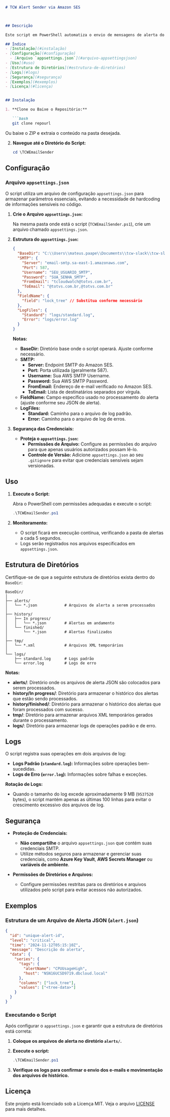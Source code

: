 ```markdown
# TCW Alert Sender via Amazon SES

  

## Descrição

Este script em PowerShell automatiza o envio de mensagens de alerta do **TCW** (Total Cloud Watch) por e-mail utilizando o **Amazon SES (Simple Email Service)**. Ele lê alertas de arquivos JSON em um diretório específico, processa esses alertas, gera anexos em formato XML quando necessário e envia notificações por e-mail para os destinatários configurados.

## Índice
- [Instalação](#instalação)
- [Configuração](#configuração)
  - [Arquivo `appsettings.json`](#arquivo-appsettingsjson)
- [Uso](#uso)
- [Estrutura de Diretórios](#estrutura-de-diretórios)
- [Logs](#logs)
- [Segurança](#segurança)
- [Exemplos](#exemplos)
- [Licença](#licença)


## Instalação

1. **Clone ou Baixe o Repositório:**

   ```bash
   git clone repourl
   ```

   Ou baixe o ZIP e extraia o conteúdo na pasta desejada.

2. **Navegue até o Diretório do Script:**

   ```powershell
   cd \TCWEmailSender
   ```

## Configuração

### Arquivo `appsettings.json`

O script utiliza um arquivo de configuração `appsettings.json` para armazenar parâmetros essenciais, evitando a necessidade de hardcoding de informações sensíveis no código.

1. **Crie o Arquivo `appsettings.json`:**

   Na mesma pasta onde está o script (`TCWEmailSender.ps1`), crie um arquivo chamado `appsettings.json`.

2. **Estrutura do `appsettings.json`:**

   ```json
   {
     "BaseDir": "C:\\Users\\mateus.paape\\Documents\\tcw-slack\\tcw-slack",
     "SMTP": {
       "Server": "email-smtp.sa-east-1.amazonaws.com",
       "Port": 587,
       "Username": "SEU_USUARIO_SMTP",
       "Password": "SUA_SENHA_SMTP",
       "FromEmail": "tcloudwatch@totvs.com.br",
       "ToEmail": "@totvs.com.br,@totvs.com.br"
     },
     "FieldName": {
       "field": "lock_tree" // Substitua conforme necessário
     },
     "LogFiles": {
       "Standard": "logs/standard.log",
       "Error": "logs/error.log"
     }
   }
   ```

   **Notas:**

   - **BaseDir:** Diretório base onde o script operará. Ajuste conforme necessário.
   - **SMTP:**
     - **Server:** Endpoint SMTP do Amazon SES.
     - **Port:** Porta utilizada (geralmente 587).
     - **Username:** Sua AWS SMTP Username.
     - **Password:** Sua AWS SMTP Password.
     - **FromEmail:** Endereço de e-mail verificado no Amazon SES.
     - **ToEmail:** Lista de destinatários separados por vírgula.
   - **FieldName:** Campo específico usado no processamento do alerta (ajuste conforme seu JSON de alerta).
   - **LogFiles:**
     - **Standard:** Caminho para o arquivo de log padrão.
     - **Error:** Caminho para o arquivo de log de erros.

3. **Segurança das Credenciais:**

   - **Proteja o `appsettings.json`:**
     - **Permissões de Arquivo:** Configure as permissões do arquivo para que apenas usuários autorizados possam lê-lo.
     - **Controle de Versão:** Adicione `appsettings.json` ao seu `.gitignore` para evitar que credenciais sensíveis sejam versionadas.

## Uso

1. **Execute o Script:**

   Abra o PowerShell com permissões adequadas e execute o script:

   ```powershell
   .\TCWEmailSender.ps1
   ```

2. **Monitoramento:**

   - O script ficará em execução contínua, verificando a pasta de alertas a cada 5 segundos.
   - Logs serão registrados nos arquivos especificados em `appsettings.json`.

## Estrutura de Diretórios

Certifique-se de que a seguinte estrutura de diretórios exista dentro do `BaseDir`:

```
BaseDir/
│
├── alerts/
│   └── *.json            # Arquivos de alerta a serem processados
│
├── history/
│   ├── In progress/
│   │   └── *.json        # Alertas em andamento
│   └── finished/
│       └── *.json        # Alertas finalizados
│
├── tmp/
│   └── *.xml             # Arquivos XML temporários
│
└── logs/
    ├── standard.log      # Logs padrão
    └── error.log         # Logs de erro
```

**Notas:**

- **alerts/**: Diretório onde os arquivos de alerta JSON são colocados para serem processados.
- **history/In progress/**: Diretório para armazenar o histórico dos alertas que estão sendo processados.
- **history/finished/**: Diretório para armazenar o histórico dos alertas que foram processados com sucesso.
- **tmp/**: Diretório para armazenar arquivos XML temporários gerados durante o processamento.
- **logs/**: Diretório para armazenar logs de operações padrão e de erro.

## Logs

O script registra suas operações em dois arquivos de log:

- **Logs Padrão (`standard.log`):** Informações sobre operações bem-sucedidas.
- **Logs de Erro (`error.log`):** Informações sobre falhas e exceções.

**Rotação de Logs:**

- Quando o tamanho do log excede aproximadamente 9 MB (`9537520` bytes), o script mantém apenas as últimas 100 linhas para evitar o crescimento excessivo dos arquivos de log.

## Segurança

- **Proteção de Credenciais:**
  - **Não compartilhe** o arquivo `appsettings.json` que contém suas credenciais SMTP.
  - Utilize métodos seguros para armazenar e gerenciar suas credenciais, como **Azure Key Vault**, **AWS Secrets Manager** ou **variáveis de ambiente**.

- **Permissões de Diretórios e Arquivos:**
  - Configure permissões restritas para os diretórios e arquivos utilizados pelo script para evitar acessos não autorizados.

## Exemplos

### Estrutura de um Arquivo de Alerta JSON (`alert.json`)

```json
{
  "id": "unique-alert-id",
  "level": "critical",
  "time": "2024-11-12T05:15:10Z",
  "message": "Descrição do alerta",
  "data": {
    "series": {
      "tags": {
        "alertName": "CPUUsageHigh",
        "host": "NSN16UCSD9719.dbcloud.local"
      },
      "columns": ["lock_tree"],
      "values": ["<tree-data>"]
    }
  }
}
```

### Executando o Script

Após configurar o `appsettings.json` e garantir que a estrutura de diretórios está correta:

1. **Coloque os arquivos de alerta no diretório `alerts/`.**
2. **Execute o script:**

   ```powershell
   .\TCWEmailSender.ps1
   ```

3. **Verifique os logs para confirmar o envio dos e-mails e movimentação dos arquivos de histórico.**

 

## Licença

Este projeto está licenciado sob a Licença MIT. Veja o arquivo [LICENSE](LICENSE) para mais detalhes.

 